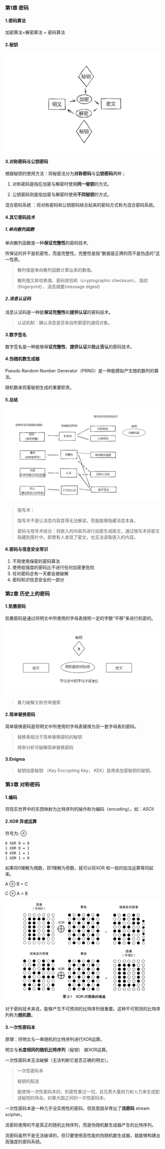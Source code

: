 ### 第1章  密码

#### 1.密码算法

加密算法+解密算法 = 密码算法

#### 2.秘钥

![image-20201127150923430](../../../image/image-20201127150923430.png)

#### 3.对称密码与公钥密码

根据秘钥的使用方法：将秘密法分为**对称密码**与**公钥密码**两种；

1. 对称密码是指在加密与解密时使用**同一秘钥**的方式。

2. 公钥密码则是指加密与解密时使用**不同秘钥**的方式。

混合密码系统 ：将对称密码和公钥密码结合起来的密码方式称为混合密码系统。

#### 4.其它密码技术

##### 1.单向散列函数

单向散列函数是一种**保证完整性**的密码技术,

所保证的并不是机密性，而是完整性。完整性是指“数据是正牌的而不是伪造的”这一性质。

>  散列值是单向散列函数计算出来的数值。
>
> 散列值又称哈希值、密码效验和（cryptographic checksum）、指纹(fingerprint) 、消息摘要(message digest)

##### 2.消息认证码

消息认证码是一种能**保证完整性**和**提供认证**的密码技术。

> 认证机制：确认消息是否来自所期望的通信对象。

#### 3.数字签名

数字签名是一种能够保**证完整性**、**提供认证**并**防止否认**的密码技术。

#### 4.伪随机数生成器

Pseudo Random Number Generator（PRNG）是一种能模拟产生随机数列的算法。

随机数承担着秘钥生成的重要职责。

#### 5.总结

![image-20201127152942108](../../../image/image-20201127152942108.png)

>  隐写术：
>
> 隐写术不是让消息内容变得无法解读，而是能够隐藏消息本身。
>
> 密码与隐写术结合：将嵌入的内容共进行加密生成密文，通过隐写术将密文隐藏到图片中。即使有人发现了密文，也无法读取嵌入的内容。

#### 6.密码与信息安全常识

1. 不用使用保密的密码算法
2. 使用低强度的密码比不进行任何加密更危险
3. 任何密码总有一天都会被破解
4. 密码知识信息安全的一部分

### 第2章 历史上的密码

#### 1.凯撒密码

凯撒密码是通过将明文中所使用的字母表按照一定的字数“平移”来进行机密的。

![image-20201127162004067](../../../image/image-20201127162004067.png)

> 暴力破解又称穷举搜索

#### 2.简单替换密码

简单替换密码是将明文中所使用的字母表替换为另一套字母表的密码。

> 替换表相当于简单替换密码的秘钥
>
> 频率分析可破解简单替换密码

#### 3.Enigma

> 秘钥加密秘钥 （Key Encrypting Key， KEK）是用来加密秘钥的秘钥。

### 第3章 对称密码

#### 1.编码

将现实世界中的东西映射为比特序列的操作称为编码（encoding）。如：ASCII

#### 2.XOR 异或运算 

符号为: ⊕

```
0 XOR 0 = 0
1 XOR 0 = 1
0 XOR 1 = 1
1 XOR 1 = 0
```

如果将0理解为偶数，将1理解为奇数，就可以将XOR 和一般的加法运算等同起来。

A ⊕ B = C

C ⊕ A = B 

![image-20201127174653907](../../../image/image-20201127174653907.png)

对于密码技术来说，能够产生不可预测的比特序列很重要。这种不可预测的比特序列称为**随机数**。

#### 3.一次性密码本

原理：将明文与一串随机的比特序列进行XOR运算。

明文与**长度相同的随机比特序列**（秘钥） 做XOR运算。

一次性密码本无法破解（无法判断它是否正确的明文）。



> 一次性密码本
>
> 秘钥的配送 
>
> 能使用一次性密码本的，机密性重过一切，且花费大量财力和人力来生成配送秘钥的场合。如果大国之间的一次性密码本。

一次性密码本是一种几乎没实用性的密码，但其思路孕育出了**流密码** stream scipher。

流密码使用的不是真正的随机比特序列，而是伪随机数生成器产生的比特序列。

流密码虽然不是无法破译的，但只要使用高性能的伪随机数生成器，就能够构建出高强度的密码系统。